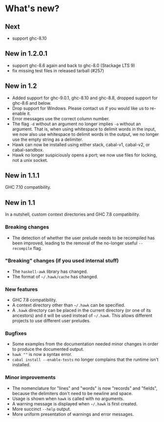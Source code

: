 # What's new?

## Next
* support ghc-8.10

## New in 1.2.0.1
* support ghc-8.6 again and back to ghc-8.0 (Stackage LTS 9)
* fix missing test files in released tarball (#257)

## New in 1.2

* Added support for ghc-9.0.1, ghc-8.10 and ghc-8.8, dropped support for ghc-8.6 and below.
* Drop support for Windows. Please contact us if you would like us to re-enable it.
* Error messages use the correct column number.
* The flag `-d` without an argument no longer implies `-o` without an argument. That is, when using whitespace to delimit words in the input, we now also use whitespace to delimit words in the output, we no longer use the empty string as a delimiter.
* Hawk can now be installed using either stack, cabal-v1, cabal-v2, or cabal-sandbox.
* Hawk no longer suspiciously opens a port; we now use files for locking, not a unix socket.

## New in 1.1.1

GHC 7.10 compatibility.

## New in 1.1

In a nutshell, custom context directories and GHC 7.8 compatibility.

### Breaking changes

* The detection of whether the user prelude needs to be recompiled has been improved, leading to the removal of the no-longer useful `--recompile` flag.

### "Breaking" changes (if you used internal stuff)

* The `haskell-awk` library has changed.
* The format of `~/.hawk/cache` has changed.

### New features

* GHC 7.8 compatibility.
* A context directory other than `~/.hawk` can be specified.
* A `.hawk` directory can be placed in the current directory (or one of its ancestors) and it will be used instead of `~/.hawk`. This allows different projects to use different user preludes.

### Bugfixes

* Some examples from the documentation needed minor changes in order to produce the documented output.
* `hawk ""` is now a syntax error.
* `cabal install --enable-tests` no longer complains that the runtime isn't installed.

### Minor improvements

* The nomenclature for "lines" and "words" is now "records" and "fields", because the delimiters don't need to be newline and space.
* Usage is shown when `hawk` is called with no arguments.
* A warning message is displayed when `~/.hawk` is first created.
* More succinct `--help` output.
* More uniform presentation of warnings and error messages.
